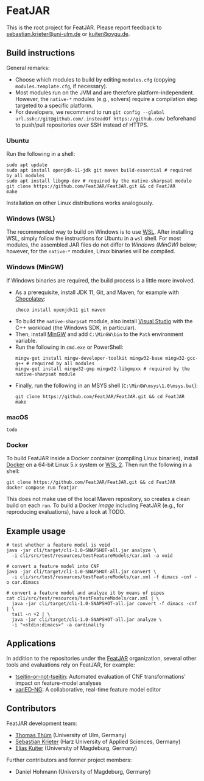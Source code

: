 # FeatJAR

This is the root project for FeatJAR.
Please report feedback to sebastian.krieter@uni-ulm.de or kuiter@ovgu.de.

## Build instructions

General remarks:

* Choose which modules to build by editing `modules.cfg` (copying `modules.template.cfg`, if necessary).
* Most modules run on the JVM and are therefore platform-independent.
  However, the `native-*` modules (e.g., solvers) require a compilation step targeted to a specific platform.
* For developers, we recommend to run `git config --global url.ssh://git@github.com/.insteadOf https://github.com/` beforehand to push/pull repositories over SSH instead of HTTPS. 

### Ubuntu

Run the following in a shell:

```
sudo apt update
sudo apt install openjdk-11-jdk git maven build-essential # required by all modules
sudo apt install libgmp-dev # required by the native-sharpsat module
git clone https://github.com/FeatJAR/FeatJAR.git && cd FeatJAR
make
```

Installation on other Linux distributions works analogously.

### Windows (WSL)

The recommended way to build on Windows is to use [WSL](https://docs.microsoft.com/en-us/windows/wsl/install).
After installing WSL, simply follow the instructions for Ubuntu in a `wsl` shell.
For most modules, the assembled JAR files do not differ to *Windows (MinGW)* below; however, for the `native-*` modules, Linux binaries will be compiled.
   
### Windows (MinGW)

If Windows binaries are required, the build process is a little more involved.

* As a prerequisite, install JDK 11, Git, and Maven, for example with [Chocolatey](https://chocolatey.org/install):
  ```
  choco install openjdk11 git maven
  ```
* To build the `native-sharpsat` module, also install [Visual Studio](https://visualstudio.microsoft.com/downloads/) with the C++ workload (the Windows SDK, in particular).
* Then, install [MinGW](https://sourceforge.net/projects/mingw/files/Installer/mingw-get-setup.exe/download) and add `C:\MinGW\bin` to the `Path` environment variable.
* Run the following in `cmd.exe` or PowerShell:
   ```
   mingw-get install mingw-developer-toolkit mingw32-base mingw32-gcc-g++ # required by all modules
   mingw-get install mingw32-gmp mingw32-libgmpxx # required by the native-sharpsat module
   ```
* Finally, run the following in an MSYS shell (`C:\MinGW\msys\1.0\msys.bat`):
   ```
   git clone https://github.com/FeatJAR/FeatJAR.git && cd FeatJAR
   make
   ```
   
### macOS

`todo`

### Docker

To build FeatJAR inside a Docker container (compiling Linux binaries), install [Docker](https://docs.docker.com/get-docker/) on a 64-bit Linux 5.x system or [WSL 2](https://docs.microsoft.com/de-de/windows/wsl/install).
Then run the following in a shell:

```
git clone https://github.com/FeatJAR/FeatJAR.git && cd FeatJAR
docker compose run featjar
```

This does not make use of the local Maven repository, so creates a clean build on each `run`.
To build a Docker *image* including FeatJAR (e.g., for reproducing evaluations), have a look at TODO.

## Example usage

```
# test whether a feature model is void
java -jar cli/target/cli-1.0-SNAPSHOT-all.jar analyze \
  -i cli/src/test/resources/testFeatureModels/car.xml -a void

# convert a feature model into CNF
java -jar cli/target/cli-1.0-SNAPSHOT-all.jar convert \
  -i cli/src/test/resources/testFeatureModels/car.xml -f dimacs -cnf -o car.dimacs

# convert a feature model and analyze it by means of pipes
cat cli/src/test/resources/testFeatureModels/car.xml | \
  java -jar cli/target/cli-1.0-SNAPSHOT-all.jar convert -f dimacs -cnf | \
  tail -n +2 | \
  java -jar cli/target/cli-1.0-SNAPSHOT-all.jar analyze \
  -i "<stdin:dimacs>" -a cardinality
```

## Applications

In addition to the repositories under the [FeatJAR](https://github.com/FeatJAR) organization, several other tools and evaluations rely on FeatJAR, for example:

* [tseitin-or-not-tseitin](https://github.com/ekuiter/tseitin-or-not-tseitin): Automated evaluation of CNF transformations' impact on feature-model analyses
* [variED-NG](https://github.com/ekuiter/variED-NG): A collaborative, real-time feature model editor

## Contributors

FeatJAR development team:

* [Thomas Thüm](https://www.uni-ulm.de/in/sp/team/thuem/) (University of Ulm, Germany)
* [Sebastian Krieter](https://www.dbse.ovgu.de/Mitarbeiter/Externe+Doktoranden/Sebastian+Krieter.html) (Harz University of Applied Sciences, Germany)
* [Elias Kuiter](https://www.dbse.ovgu.de/Mitarbeiter/Elias+Kuiter.html) (University of Magdeburg, Germany)

Further contributors and former project members:

* Daniel Hohmann (University of Magdeburg, Germany)
